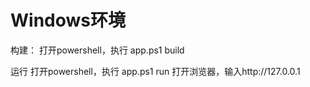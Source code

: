 # Windows环境
构建：
打开powershell，执行
  app.ps1 build
 
运行
打开powershell，执行
  app.ps1 run
打开浏览器，输入http://127.0.0.1
